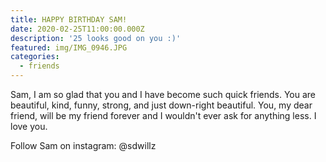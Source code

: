 ```yaml
---
title: HAPPY BIRTHDAY SAM!
date: 2020-02-25T11:00:00.000Z
description: '25 looks good on you :)'
featured: img/IMG_0946.JPG
categories:
  - friends
---
```

Sam, I am so glad that you and I have become such quick friends. You are beautiful, kind, funny, strong, and just down-right beautiful. You, my dear friend, will be my friend forever and I wouldn't ever ask for anything less. I love you. 

Follow Sam on instagram: @sdwillz
